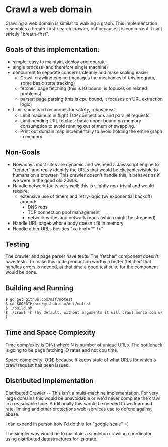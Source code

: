 # Crawl a web domain

Crawling a web domain is similar to walking a graph.
This implementation resembles a breath-first-search crawler, but because it is concurrent it isn't  strictly "breath-first".

## Goals of this implementation:

 - simple, easy to maintain, deploy and operate
 - single process (and therefore single machine)
 - concurrent to separate concerns cleanly and make scaling easier
   - Crawl: crawling engine (manages the mechanics of this program, some basic state tracking)
   - fetcher: page fetching (this is IO bound, is focuses on related problems)
   - parser: page parsing (this is cpu bound, it focuses on URL extraction logic)
 - Limit some hard resources for safety, robustness:
	- Limit maximum in flight TCP connections and parallel requests.
	- Limit pending URL fetches:
		basic upper bound on memory consumption to avoid running out of mem or swapping.
    - Print out domain map incrementally to avoid holding the entire graph in memory.
 

## Non-Goals


 - Nowadays most sites are dynamic and we need a Javascript engine to "render" and really 
	identify the URLs that would be clickable/visible to humans on a browser.
	This crawler doesn't handle this, it behaves as if we were in the good old 2000s.
 - Handle network faults very well: this is slightly non-trivial and would require:
	- extensive use of timers and retry-logic (w/ exponential backoff) around:
		- DNS reqs
		- TCP connection pool management
		- network writes and network reads (which might be streamed)
 - Handle URL pages whose body doesn't fit in memory
 - Handle other URLs besides "\<a href='*' />"
 

## Testing

The crawler and page parser have tests. The 'fetcher' component doesn't have tests.
To make this code production worthy a better 'fetcher' that handles errors is needed, at that time a good test suite for the component would be done.


## Building and Running

```
$ go get github.com/msf/motest
$ cd $GOPATH/src/github.com/msf/motest
$ ./build.sh
$ ./crawl -h (by default, without arguments it will crawl monzo.com w/ )
```

## Time and Space Complexity

Time complexity is O(N) where N is number of unique URLs. The bottleneck is going to be page fetching IO rates and not cpu time.

Space complexity: O(N) because it keeps state of what URLs for which a crawl request has been issued.

## Distributed Implementation

Distributed Crawler -- This isn't a multi-machine implementation.
For very large domains this would be unavoidable or we'd never complete the crawl in a reasonable time.
Additionally this would be needed to work around rate-limiting and other protections
web-services use to defend against abuse.

I can expand in person how I'd do this for "google scale" =)

The simpler way would be to maintain a singleton crawling coordinator using distributed datastructures for its state.